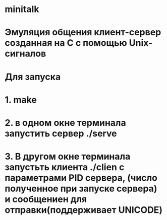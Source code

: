 # minitalk
# Эмуляция общения клиент-сервер созданная на C с помощью Unix-сигналов
# Для запуска
# 1. make
# 2. в одном окне терминала запустить сервер ./serve
# 3. В другом окне терминала запустьть клиента ./clien с параметрами PID сервера, (число полученное при запуске сервера) и сообщениен для отправки(поддерживает UNICODE) 
